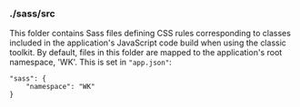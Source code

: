 ### ./sass/src

This folder contains Sass files defining CSS rules corresponding to classes
included in the application's JavaScript code build when using the classic toolkit.
By default, files in this folder are mapped to the application's root namespace, 'WK'.
This is set in `"app.json"`:

    "sass": {
        "namespace": "WK"
    }